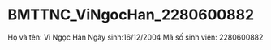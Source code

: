 # BMTTNC_ViNgocHan_2280600882
Họ và tên: Vi Ngọc Hân
Ngày sinh:16/12/2004
Mã số sinh viên: 2280600882